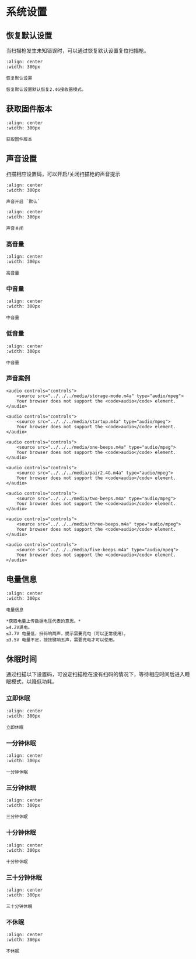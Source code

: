 # 系统设置

## 恢复默认设置
当扫描枪发生未知错误时，可以通过恢复默认设置复位扫描枪。

```{figure} media/2523IFSNO24B.png
:align: center
:width: 300px

恢复默认设置
```

```{note}
恢复默认设置默认恢复2.4G接收器模式。
```

## 获取固件版本
```{figure} media/24SW23VER.png
:align: center
:width: 300px

获取固件版本
```

## 声音设置
扫描相应设置码，可以开启/关闭扫描枪的声音提示

```{figure} media/24BUZZ231.png
:align: center
:width: 300px

声音开启 `默认`
```
  
```{figure} media/24BUZZ230.png
:align: center
:width: 300px

声音关闭
```
### 高音量
```{figure} media/24BUZZ231.png
:align: center
:width: 300px

高音量
```

### 中音量
```{figure} media/24BUZZ232.png
:align: center
:width: 300px

中音量
```

### 低音量
```{figure} media/24BUZZ233.png
:align: center
:width: 300px

中音量
```

### 声音案例
```{admonition} 存储模式扫码、关机提示
<audio controls="controls">
    <source src="../../../media/storage-mode.m4a" type="audio/mpeg">
    Your browser does not support the <code>audio</code> element.
</audio>
```

```{admonition} 开机提示、设置指令提示、上传模式传输完成提示
<audio controls="controls">
    <source src="../../../media/startup.m4a" type="audio/mpeg">
    Your browser does not support the <code>audio</code> element.
</audio>
```

```{admonition} 一声短音：条码扫码成功提示
<audio controls="controls">
    <source src="../../../media/one-beeps.m4a" type="audio/mpeg">
    Your browser does not support the <code>audio</code> element.
</audio>
```
```{admonition} 连续30s短音：配对模式等待接收器插入，配对成功声音停止
<audio controls="controls">
    <source src="../../../media/pair2.4G.m4a" type="audio/mpeg">
    Your browser does not support the <code>audio</code> element.
</audio>
```


```{admonition} （扫码时）电池欠压报警
<audio controls="controls">
    <source src="../../../media/two-beeps.m4a" type="audio/mpeg">
    Your browser does not support the <code>audio</code> element.
</audio>
```

```{admonition} 盘点模式下存储出错或超存储容量报警
<audio controls="controls">
    <source src="../../../media/three-beeps.m4a" type="audio/mpeg">
    Your browser does not support the <code>audio</code> element.
</audio>
```

```{admonition} 电量低导致开机失败的提示音
<audio controls="controls">
    <source src="../../../media/five-beeps.m4a" type="audio/mpeg">
    Your browser does not support the <code>audio</code> element.
</audio>
```



## 电量信息

```{figure} media/25BAT_VOL23.png
:align: center
:width: 300px

电量信息
```

```{note}
*获取电量上传数据电压代表的意思。*  
≥4.2V满电。  
≤3.7V 电量低，扫码响两声，提示需要充电（可以正常使用）。  
≤3.5V 电量不足，按按键响五声，需要充电才可以使用。
```

## 休眠时间

通过扫描以下设置码，可设定扫描枪在没有扫码的情况下，等待相应时间后进入睡眠模式，以降低功耗。



### 立即休眠

```{figure} media/24POWER23OFF.png
:align: center
:width: 300px

立即休眠
```

### 一分钟休眠

```{figure} media/24RF23ST02.png
:align: center
:width: 300px

一分钟休眠
```

### 三分钟休眠

```{figure} media/24RF23ST06.png
:align: center
:width: 300px

三分钟休眠
```

### 十分钟休眠

```{figure} media/24RF23ST20.png
:align: center
:width: 300px

十分钟休眠
```

### 三十分钟休眠

```{figure} media/24RF23ST60.png
:align: center
:width: 300px

三十分钟休眠
```

### 不休眠

```{figure} media/24RF23ST00.png
:align: center
:width: 300px

不休眠
```